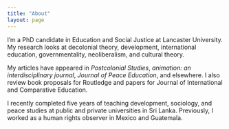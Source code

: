 ```yaml
---
title: "About"
layout: page
---
```


I’m a PhD candidate in Education and Social Justice at Lancaster University. My research looks at decolonial theory, development, international education, governmentality, neoliberalism, and cultural theory.

My articles have appeared in _Postcolonial Studies_, _animation: an interdisciplinary journal_, _Journal of Peace Education_, and elsewhere. I also review book proposals for Routledge and papers for Journal of International and Comparative Education.

I recently completed five years of teaching development, sociology, and peace studies at public and private universities in Sri Lanka. Previously, I worked as a human rights observer in Mexico and Guatemala.
